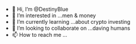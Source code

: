 - 👋 Hi, I’m @DestinyBlue
- 👀 I’m interested in ...men & money
- 🌱 I’m currently learning ...about crypto investing
- 💞️ I’m looking to collaborate on ...daving humans
- 📫 How to reach me ...

<!---
DestinyBlue/DestinyBlue is a ✨ special ✨ repository because its `README.md` (this file) appears on your GitHub profile.
You can click the Preview link to take a look at your changes.
--->
